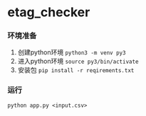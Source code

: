 # etag_checker

### 环境准备

1. 创建python环境 `python3 -m venv py3`
2. 进入python环境 `source py3/bin/activate`
3. 安装包 `pip install -r reqirements.txt`

### 运行

```
python app.py <input.csv>
```
